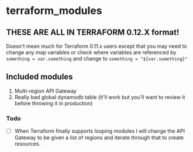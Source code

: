# terraform_modules

## THESE ARE ALL IN TERRAFORM 0.12.X format!

Doesn't mean much for Terraform 0.11.x users except that you may need to change any map variables or check where variables are referenced by `something = var.something` and change to `something = "${var.something}"`

## Included modules

1. Multi-region API Gateway
1. Really bad global dynamodb table (it'll work but you'll want to review it before throwing it in production)

### Todo

- [ ] When Terraform finally supports looping modules I will change the API Gateway to be given a list of regions and iterate through that to create resources.

